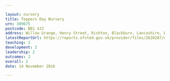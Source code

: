 ```yaml
---

layout: nursery
title: Toppers Day Nursery
urn: 309675
postcode: BB1 4JJ
address: Willow Grange, Henry Street, Rishton, Blackburn, Lancashire, BB1 4JJ
latestReportUrl: https://reports.ofsted.gov.uk/provider/files/2620287/urn/309675.pdf
teaching: 2
development: 2
leadership: 2
outcomes: 2
overall: 2
date: 14 November 2016

---
```

